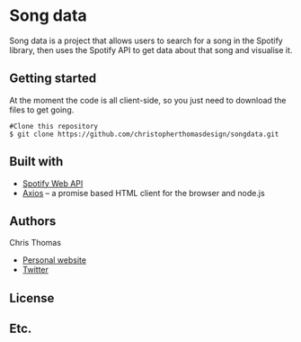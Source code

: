 # Song data

Song data is a project that allows users to search for a song in the Spotify library, then uses the Spotify API to get data about that song and visualise it.

## Getting started

At the moment the code is all client-side, so you just need to download the files to get going.

```
#Clone this repository
$ git clone https://github.com/christopherthomasdesign/songdata.git
```

## Built with

* [Spotify Web API](https://developer.spotify.com/web-api/)
* [Axios](https://github.com/axios/axios) – a promise based HTML client for the browser and node.js

## Authors

Chris Thomas
* [Personal website](http://thomaschris.co.uk/)
* [Twitter](https://twitter.com/christhomas_90)

## License

## Etc.
